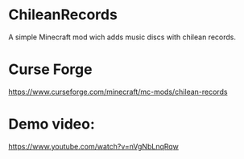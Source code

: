 # ChileanRecords
A simple Minecraft mod wich adds music discs with chilean records.

# Curse Forge
https://www.curseforge.com/minecraft/mc-mods/chilean-records

# Demo video:
https://www.youtube.com/watch?v=nVgNbLnqRqw